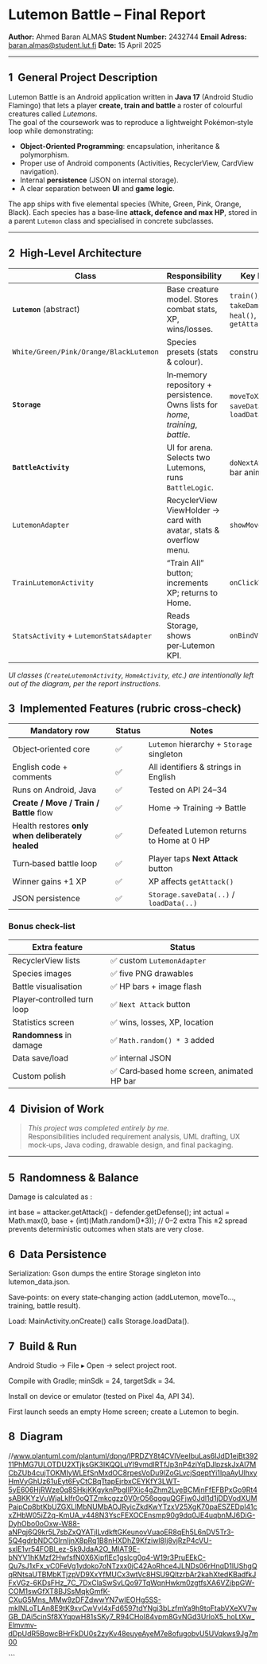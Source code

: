 # Lutemon Battle – Final Report  
**Author:** Ahmed Baran ALMAS 
**Student Number:** 2432744
**Email Adress:** baran.almas@student.lut.fi
**Date:** 15 April 2025  

---

## 1  General Project Description
Lutemon Battle is an Android application written in **Java 17** (Android Studio Flamingo) that lets a player **create, train and battle** a roster of colourful creatures called *Lutemons*.  
The goal of the coursework was to reproduce a lightweight Pokémon‑style loop while demonstrating:

* **Object‑Oriented Programming**: encapsulation, inheritance & polymorphism.  
* Proper use of Android components (Activities, RecyclerView, CardView navigation).  
* Internal **persistence** (JSON on internal storage).  
* A clear separation between **UI** and **game logic**.

The app ships with five elemental species (White, Green, Pink, Orange, Black). Each species has a base‐line **attack, defence and max HP**, stored in a parent `Lutemon` class and specialised in concrete subclasses.

---

## 2  High‑Level Architecture

| Class | Responsibility | Key Methods |
|-------|----------------|-------------|
| **`Lutemon`** (abstract)                | Base creature model. Stores combat stats, XP, wins/losses.                       |`train()`, `takeDamage()`, `heal()`, `getAttack()` |
| `White/Green/Pink/Orange/BlackLutemon`  | Species presets (stats & colour).                                                | constructor only |
| **`Storage`**                           | In‑memory repository + persistence. Owns lists for *home*, *training*, *battle*. | `moveToXXX()`, `saveData()`, `loadData()` |
| **`BattleActivity`**                    | UI for arena. Selects two Lutemons, runs `BattleLogic`.                          | `doNextAttack()`, HP bar animation |
| `LutemonAdapter`                        | RecyclerView ViewHolder → card with avatar, stats & overflow menu.               | `showMoveDialog()` |
| `TrainLutemonActivity`                  | “Train All” button; increments XP; returns to Home.                              | `onClickTrainAll()` |<-- it was in old version new version don't have it
| `StatsActivity` + `LutemonStatsAdapter` | Reads Storage, shows per‑Lutemon KPI.                                            | `onBindViewHolder()` |


*UI classes (`CreateLutemonActivity`, `HomeActivity`, etc.) are intentionally left out of the diagram, per the report instructions.*

## 3  Implemented Features (rubric cross‑check)

| Mandatory row | Status | Notes |
|---------------|-----------|-------|
| Object‑oriented core                              | ✅ | `Lutemon` hierarchy + `Storage` singleton |
| English code + comments                           | ✅ | All identifiers & strings in English |
| Runs on Android, Java                             | ✅ | Tested on API 24–34 |
| **Create / Move / Train / Battle** flow           | ✅ | Home → Training → Battle |
| Health restores **only when deliberately healed** | ✅ | Defeated Lutemon returns to Home at 0 HP |
| Turn‑based battle loop                            | ✅ | Player taps **Next Attack** button |
| Winner gains +1 XP                                | ✅ | XP affects `getAttack()` |
| JSON persistence                                  | ✅ | `Storage.saveData(..)` / `loadData(..)` |

### Bonus check‑list

| Extra feature  | Status |
|---------------|--------|
| RecyclerView lists          | ✅ custom `LutemonAdapter` |
| Species images              | ✅ five PNG drawables |<--- got them from www.flaticon.com
| Battle visualisation        | ✅ HP bars + image flash| 
| Player‑controlled turn loop | ✅ `Next Attack` button |
| Statistics screen           | ✅ wins, losses, XP, location |
| **Randomness** in damage    | ✅ `Math.random() * 3` added |
| Data save/load              | ✅ internal JSON |
| Custom polish               | ✅ Card‑based home screen, animated HP bar |

## 4  Division of Work

> *This project was completed entirely by me.*  
> Responsibilities included requirement analysis, UML drafting, UX mock‑ups, Java coding, drawable design, and final packaging.

---

## 5  Randomness & Balance

Damage is calculated as :

int base = attacker.getAttack() - defender.getDefense();
int actual = Math.max(0, base + (int)(Math.random()*3)); // 0–2 extra
This ±2 spread prevents deterministic outcomes when stats are very close. 

## 6  Data Persistence
Serialization: Gson dumps the entire Storage singleton into lutemon_data.json.

Save‑points: on every state‑changing action (addLutemon, moveTo…, training, battle result).

Load: MainActivity.onCreate() calls Storage.loadData().

## 7  Build & Run
Android Studio → File ▸ Open → select project root.

Compile with Gradle; minSdk = 24, targetSdk = 34.

Install on device or emulator (tested on Pixel 4a, API 34).

First launch seeds an empty Home screen; create a Lutemon to begin.

## 8  Diagram

//www.plantuml.com/plantuml/dpng/lPRDZY8t4CVlVeeIbuLas6IJdD1ejBt39211PhMG7ULOTDU2XTjksGK3IKQQLuYI9vmdIRTfJp3nP4ziYqDJlpzskJxAl7MCbZUb4cujTOKMIyWLEfSnMxdOC8rpesVoDu9lZoGLvcjSqeptYi1IpaAyUlhxyHmVyGhUz61uEyt6FyCtCBqTtapEjrbxCEYKfY3LWT-5yE606HjRWze0q8SHkjKKgyknPbgIlPXic4gZhm2LyeBCMjnFfEFBPxGo9Rt4sABKKYzVuWjaLkIfr0oQTZmkcgzz0V0rO56qqguQGFjw0Jdl1d1jDDVodXUMPajpCp8btKbUZGXLlMbNUMbAOJRyicZkdKwYTzxV25XgK70paESZEDpI41cxZHbW05iZ2q-KmUA_v448N3YscFEXOCEnsmp90g9dq0JE4uqbnMJ6DiG-DyhObo0oOxw-W88-aNPqj6Q9kr5L7sbZxQYATjlLvdkftGKeunovVuaoER8qEh5L6nDV5Tr3-5Q4gdrbNDCGIrnIjnX8pRq1B8nHXDhZ9Kfziwl8Ij8vjRzP4cVU-sxlE1vr54FOBl_ez-5k9JdaA2O_MIAT9E-bNYV1hKMzf2HwfsfN0X6XjpflEc1gslcg0q4-W19r3PruEEkC-Qu7sJ1xFx_vC0FeVg1ydoko7oNTzxx0jC42AoRhce4JLNDs06rHnqD1IUShgQqRNtsaUTBMbKTjzpVD9XxYfMUCx3wtVc8HSU9QltzrbAr2kahXtedKBadfkJFxVGz-6KDsFHz_7C_7DxClaSwSvLQo97TqWqnHwkm0zgtfsXA6VZjbpGW-COM1swGfXT8BJSsMqkGmfK-CXuG5Mns_MMw9zDFZdwwYN7wIEOHg5SS-mklNLoTLAn8E9tK9xvCwVvI4xFd6597tdYNgi3bLzfmYa9h9toFtabVXeXV7wGB_DAi5cinSf8XYqpwH81sSKy7_R94CHoI84vpm8GvNGd3UrloX5_hoLtXw_Elmvmv-dDpUdR5BqwcBHrFkDU0s2zyKv48euyeAyeM7e8ofugobvU5UVqkws9Jg7m00
<div align="center">
</div> ```
